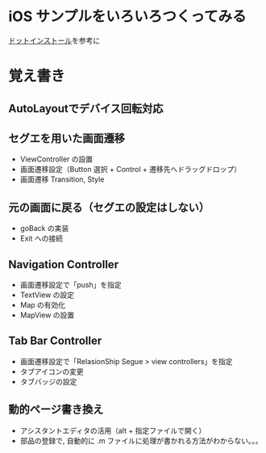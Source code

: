 # iOS サンプルをいろいろつくってみる

[ドットインストール](http://dotinstall.com/lessons/basic_iphoneapp/ "ドットインストール")を参考に


# 覚え書き

## AutoLayoutでデバイス回転対応
## セグエを用いた画面遷移
- ViewController の設置
- 画面遷移設定（Button 選択 + Control + 遷移先へドラッグドロップ）
- 画面遷移 Transition, Style
 
## 元の画面に戻る（セグエの設定はしない）
- goBack の実装
- Exit への接続

## Navigation Controller
- 画面遷移設定で「push」を指定
- TextView の設定
- Map の有効化
- MapView の設置

## Tab Bar Controller
- 画面遷移設定で「RelasionShip Segue > view controllers」を指定
- タブアイコンの変更
- タブバッジの設定

## 動的ページ書き換え
- アシスタントエディタの活用（alt + 指定ファイルで開く）
- 部品の登録で, 自動的に .m ファイルに処理が書かれる方法がわからない。。。

